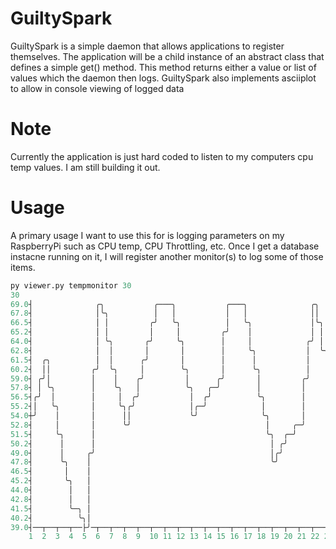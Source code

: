 # GuiltySpark

GuiltySpark is a simple daemon that allows applications to register themselves. The application will be a child instance of an abstract class that defines a simple get() method. This method returns either a value or list of values which the daemon then logs. GuiltySpark also implements asciiplot to allow in console viewing of logged data

# Note

Currently the application is just hard coded to listen to my computers cpu temp values. I am still building it out.

# Usage

A primary usage I want to use this for is logging parameters on my RaspberryPi such as CPU temp, CPU Throttling, etc. Once I get a database instacne running on it, I will register another monitor(s) to log some of those items.

```python
py viewer.py tempmonitor 30                                                                                                                                                                                             ✔ 
30
69.0┤              ╭╮           ╭───╮           ╭───╮              ╭╮
67.8┤              │╰╮          │   │           │   │              ││
66.5┤              │ │         ╭╯   ╰╮          │   ╰╮             │╰╮
65.2┤              │ │         │     │         ╭╯    │             │ │
64.0┤              │ ╰╮       ╭╯     ╰╮        │     │            ╭╯ │
62.8┤              │  │       │       │        │     ╰╮           │  ╰╮
61.5┤  ╭╮          │  │      ╭╯       │        │      │           │   │
60.2┤  ││         ╭╯  ╰╮     │        ╰╮       │      ╰╮          │   ╰╮
59.0┤ ╭╯│         │    │    ╭╯         │      ╭╯       │         ╭╯    │                ╭╮
57.8┤ │ ╰╮        │    ╰╮   │          ╰╮   ╭─╯        │         │     │                ││
56.5┤╭╯  │        │     │  ╭╯           │  ╭╯          ╰╮        │     ╰╮               │╰╮
55.2┤│   ╰╮       │     ╰╮╭╯            │╭─╯            │        │      │               │ │
54.0┼╯    │       │      ││             ╰╯              ╰╮       │      ╰╮              │ │
52.8┤     │       │      ╰╯                              │     ╭─╯       │             ╭╯ ╰╮
51.5┤     ╰╮      │                                      ╰╮  ╭─╯         │             │   │
50.2┤      │      │                                       │ ╭╯           ╰╮       ╭╮   │   ╰
49.0┤      │     ╭╯                                       │╭╯             │       ││   │
47.8┤      ╰╮    │                                        ╰╯              │      ╭╯│   │
46.5┤       │    │                                                        ╰╮    ╭╯ ╰╮ ╭╯
45.2┤       ╰╮   │                                                         │    │   │ │
44.0┤        │   │                                                         ╰╮  ╭╯   ╰╮│
42.8┤        │   │                                                          │ ╭╯     ││
41.5┤        ╰─╮ │                                                          ╰─╯      ││
40.2┤          ╰╮│                                                                   ╰╯
39.0┤──┬──┬──┬──├╯─┬──┬──┬──┬──┬──┬──┬──┬──┬──┬──┬──┬──┬──┬──┬──┬──┬──┬──┬──┬──┬──┬──┬──┬──┬
    1  2  3  4  5  6  7  8  9  10 11 12 13 14 15 16 17 18 19 20 21 22 23 24 25 26 27 28 29


```
